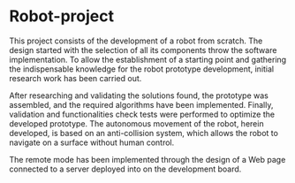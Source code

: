 # Robot-project

This project consists of the development of a robot from scratch. The design started with the selection of all its components throw the software implementation. To allow the establishment of a starting point and gathering the indispensable knowledge for
the robot prototype development, initial research work has been carried out.

After researching and validating the solutions found, the prototype was assembled, and the required algorithms have been implemented. Finally, validation and functionalities check tests were performed to optimize the developed prototype. The autonomous movement of the robot, herein developed, is based on an anti-collision system, which allows the robot to navigate on a surface without human control.

The remote mode has been implemented through the design of a Web page connected to a server deployed into on the development board.

